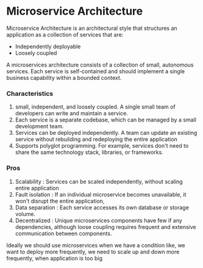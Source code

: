 # Microservice Architecture

Microservice Architecture is an architectural style that structures an application as a collection of services that are:
* Independently deployable
* Loosely coupled

A microservices architecture consists of a collection of small, autonomous services. Each service is self-contained and should implement a single business capability within a bounded context.

### Characteristics 
1. small, independent, and loosely coupled. A single small team of developers can write and maintain a service.
2. Each service is a separate codebase, which can be managed by a small development team.
3. Services can be deployed independently. A team can update an existing service without rebuilding and redeploying the entire application
4. Supports polyglot programming. For example, services don't need to share the same technology stack, libraries, or frameworks.

### Pros 
1. Scalability : Services can be scaled independently, without scaling entire application
2. Fault isolation :  If an individual microservice becomes unavailable, it won't disrupt the entire application, 
3. Data separation : Each service accesses its own database or storage volume.
4. Decentralized :  Unique microservices components have few if any dependencies, although loose coupling requires frequent and extensive communication between components.

Ideally we should use microservices when we have a condition like, we want to deploy more frequently,
we need to scale up and down more frequently, when application is too big